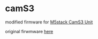 # camS3
modified firmware for [M5stack CamS3 Unit](https://shop.m5stack.com/products/unit-cams3-wi-fi-camera-ov2640)

original firwmware [here](https://github.com/m5stack/UnitCamS3-UserDemo)
